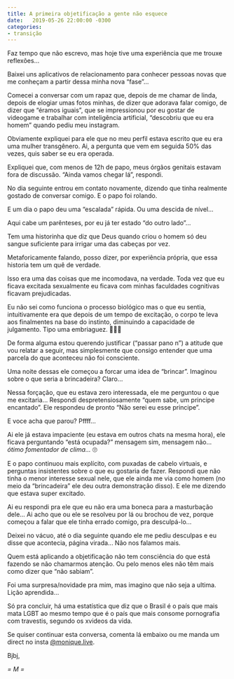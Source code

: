 ```yaml
---
title: A primeira objetificação a gente não esquece
date:   2019-05-26 22:00:00 -0300
categories:
- transição
---
```

Faz tempo que não escrevo, mas hoje tive uma experiência que me trouxe reflexões...

Baixei uns aplicativos de relacionamento para conhecer pessoas novas que me conheçam a partir dessa minha nova “fase”...

Comecei a conversar com um rapaz que, depois de me chamar de linda, depois de elogiar umas fotos minhas, de dizer que adorava falar comigo, de dizer que “éramos iguais”, que se impressionou por eu gostar de videogame e trabalhar com inteligência artificial, “descobriu que eu era homem” quando pediu meu instagram.

Obviamente expliquei para ele que no meu perfil estava escrito que eu era uma mulher transgênero. Ai, a pergunta que vem em seguida 50% das vezes, quis saber se eu era operada.

Expliquei que, com menos de 12h de papo, meus órgãos genitais estavam fora de discussão. “Ainda vamos chegar lá”, respondi.

No dia seguinte entrou em contato novamente, dizendo que tinha realmente gostado de conversar comigo. E o papo foi rolando.

E um dia o papo deu uma “escalada” rápida. Ou uma descida de nível...

Aqui cabe um parênteses, por eu já ter estado “do outro lado”...

Tem uma historinha que diz que Deus quando criou o homem só deu sangue suficiente para irrigar uma das cabeças por vez.

Metaforicamente falando, posso dizer, por experiência própria, que essa historia tem um quê de verdade.

Isso era uma das coisas que me incomodava, na verdade. Toda vez que eu ficava excitada sexualmente eu ficava com minhas faculdades cognitivas ficavam prejudicadas.

Eu não sei como funciona o processo biológico mas o que eu sentia, intuitivamente era que depois de um tempo de excitação, o corpo te leva aos finalmentes na base do instinto, diminuindo a capacidade de julgamento. Tipo uma embriaguez. ‍🤷🏻‍♀️️

De forma alguma estou querendo justificar (“passar pano n”) a atitude que vou relatar a seguir, mas simplesmente que consigo entender que uma parcela do que aconteceu não foi consciente.

Uma noite dessas ele começou a forcar uma idea de “brincar”. Imaginou sobre o que seria a brincadeira? Claro...

Nessa forçação, que eu estava zero interessada, ele me perguntou o que me excitaria... Respondi despretensiosamente “quem sabe, um principe encantado”. Ele respondeu de pronto “Não serei eu esse principe”.

E voce acha que parou? Pffff...

Ai ele já estava impaciente (eu estava em outros chats na mesma hora), ele ficava perguntando “está ocupada?” mensagem sim, mensagem não... _ótimo fomentador de clima..._ 🙄

E o papo continuou mais explícito, com puxadas de cabelo virtuais, e perguntas insistentes sobre o que eu gostaria de fazer. Respondi que não tinha o menor interesse sexual nele, que ele ainda me via como homem (no meio da “brincadeira” ele deu outra demonstração disso). E ele me dizendo que estava super excitado.

Ai eu respondi pra ele que eu não era uma boneca para a masturbação dele... Ai acho que ou ele se resolveu por lá ou brochou de vez, porque começou a falar que ele tinha errado comigo, pra desculpá-lo...

Deixei no vácuo, até o dia seguinte quando ele me pediu desculpas e eu disse que acontecia, página virada... Não nos falamos mais.

Quem está aplicando a objetificação não tem consciência do que está fazendo se não chamarmos atenção. Ou pelo menos eles não têm mais como dizer que “não sabiam”.

Foi uma surpresa/novidade pra mim, mas imagino que não seja a ultima. Lição aprendida...

Só pra concluir, há uma estatística que diz que o Brasil é o país que mais mata LGBT ao mesmo tempo que é o país que mais consome pornografia com travestis, segundo os xvideos da vida.

Se quiser continuar esta conversa, comenta lá embaixo ou me manda um direct no insta [@monique.live](https://instagram.com/monique.live).

Bjbj,

   _= M =_

